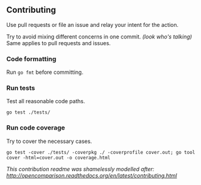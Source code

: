 ## Contributing

Use pull requests or file an issue and relay your intent for the action.

Try to avoid mixing different concerns in one commit. *(look who's talking)* Same applies to pull requests and issues.

### Code formatting

Run `go fmt` before committing.

### Run tests

Test all reasonable code paths.

    go test ./tests/

### Run code coverage

Try to cover the necessary cases.

    go test -cover ./tests/ -coverpkg ./ -coverprofile cover.out; go tool cover -html=cover.out -o coverage.html

*This contribution readme was shamelessly modelled after:  http://opencomparison.readthedocs.org/en/latest/contributing.html*